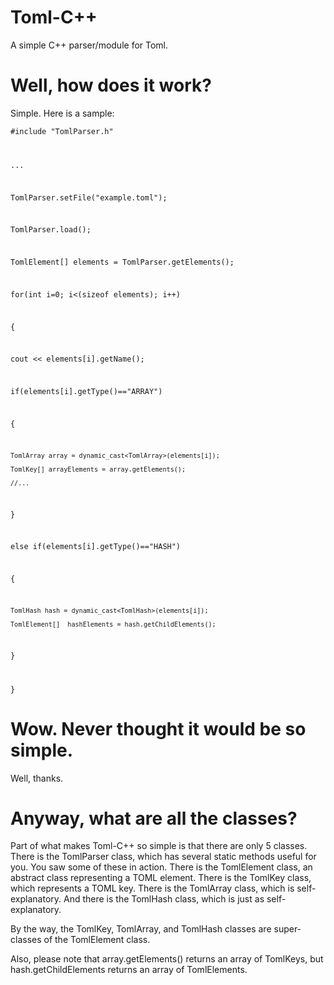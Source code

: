 Toml-C++
========

A simple C++ parser/module for Toml.

Well, how does it work?
========

Simple. Here is a sample:

<code>#include "TomlParser.h"

...

TomlParser.setFile("example.toml");


TomlParser.load();

TomlElement[] elements = TomlParser.getElements();

for(int i=0; i<(sizeof elements); i++)

{

  cout << elements[i].getName();

  if(elements[i].getType()=="ARRAY")

  {

    TomlArray array = dynamic_cast<TomlArray>(elements[i]);

    TomlKey[] arrayElements = array.getElements();
    
    //...
    
  }
  
  else if(elements[i].getType()=="HASH")
  
  {
    
    TomlHash hash = dynamic_cast<TomlHash>(elements[i]);
    
    TomlElement[]  hashElements = hash.getChildElements();
  
  }

}
</code>

Wow. Never thought it would be so simple.
========

Well, thanks.

Anyway, what are all the classes?
========

Part of what makes Toml-C++ so simple is that there are only 5 classes.
There is the TomlParser class, which has several static methods useful for you. You saw some of these in action.
There is the TomlElement class, an abstract class representing a TOML element.
There is the TomlKey class, which represents a TOML key.
There is the TomlArray class, which is self-explanatory.
And there is the TomlHash class, which is just as self-explanatory.

By the way, the TomlKey, TomlArray, and TomlHash classes are super-classes of the TomlElement class.

Also, please note that array.getElements() returns an array of TomlKeys,
but hash.getChildElements returns an array of TomlElements.
